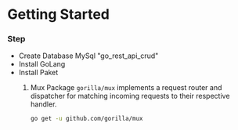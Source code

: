 # Getting Started

### Step

- Create Database MySql "go_rest_api_crud"
- Install GoLang
- Install Paket
    1. Mux
        Package `gorilla/mux` implements a request router and dispatcher for matching incoming requests to
        their respective handler.
                
        ```sh
        go get -u github.com/gorilla/mux
        ```

    
